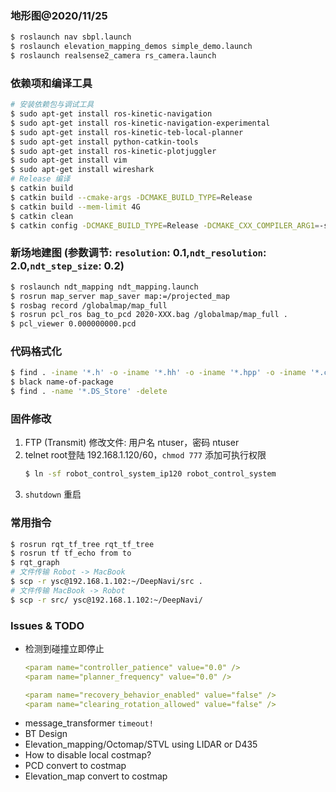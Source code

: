 ### 地形图@2020/11/25

```bash
$ roslaunch nav sbpl.launch
$ roslaunch elevation_mapping_demos simple_demo.launch
$ roslaunch realsense2_camera rs_camera.launch
```
### 依赖项和编译工具
```bash
# 安装依赖包与调试工具
$ sudo apt-get install ros-kinetic-navigation
$ sudo apt-get install ros-kinetic-navigation-experimental
$ sudo apt-get install ros-kinetic-teb-local-planner
$ sudo apt-get install python-catkin-tools
$ sudo apt-get install ros-kinetic-plotjuggler
$ sudo apt-get install vim
$ sudo apt-get install wireshark
# Release 编译
$ catkin build
$ catkin build --cmake-args -DCMAKE_BUILD_TYPE=Release
$ catkin build --mem-limit 4G
$ catkin clean
$ catkin config -DCMAKE_BUILD_TYPE=Release -DCMAKE_CXX_COMPILER_ARG1=-std=c++11
```

### 新场地建图 (参数调节: `resolution`: 0.1,`ndt_resolution`: 2.0,`ndt_step_size`: 0.2)
```bash
$ roslaunch ndt_mapping ndt_mapping.launch
$ rosrun map_server map_saver map:=/projected_map
$ rosbag record /globalmap/map_full
$ rosrun pcl_ros bag_to_pcd 2020-XXX.bag /globalmap/map_full .
$ pcl_viewer 0.000000000.pcd
```

### 代码格式化
```bash
$ find . -iname '*.h' -o -iname '*.hh' -o -iname '*.hpp' -o -iname '*.c' -o -iname '*.cc' -o -iname '*.cpp' | xargs clang-format -i
$ black name-of-package
$ find . -name '*.DS_Store' -delete
```

### 固件修改
1. FTP (Transmit) 修改文件: 用户名 ntuser，密码 ntuser
2. telnet root登陆 192.168.1.120/60，`chmod 777` 添加可执行权限
   ```bash
   $ ln -sf robot_control_system_ip120 robot_control_system
   ```
3. `shutdown` 重启

### 常用指令
```bash
$ rosrun rqt_tf_tree rqt_tf_tree
$ rosrun tf tf_echo from to
$ rqt_graph
# 文件传输 Robot -> MacBook
$ scp -r ysc@192.168.1.102:~/DeepNavi/src .
# 文件传输 MacBook -> Robot
$ scp -r src/ ysc@192.168.1.102:~/DeepNavi/
```

### Issues & TODO
- 检测到碰撞立即停止
  ```yaml
  <param name="controller_patience" value="0.0" />
  <param name="planner_frequency" value="0.0" />

  <param name="recovery_behavior_enabled" value="false" />
  <param name="clearing_rotation_allowed" value="false" />
  ```
- message_transformer `timeout!`
- BT Design
- Elevation_mapping/Octomap/STVL using LIDAR or D435
- How to disable local costmap?
- PCD convert to costmap
- Elevation_map convert to costmap